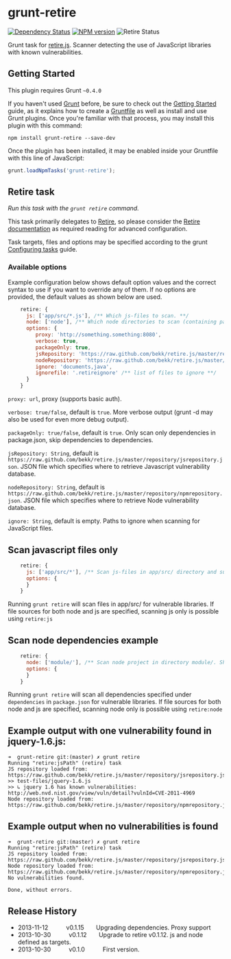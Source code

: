 # grunt-retire

[![Dependency Status](https://gemnasium.com/bekk/grunt-retire.png)](https://gemnasium.com/bekk/grunt-retire)
[![NPM version](https://badge.fury.io/js/grunt-retire.png)](http://badge.fury.io/js/grunt-retire)
![Retire Status](http://retire.insecurity.today/api/image?uri=https://raw.githubusercontent.com/bekk/grunt-retire/master/package.json)

Grunt task for [retire.js](https://github.com/bekk/retire.js). Scanner detecting the use of JavaScript libraries with known vulnerabilities.



## Getting Started
This plugin requires Grunt `~0.4.0`

If you haven't used [Grunt](http://gruntjs.com/) before, be sure to check out the [Getting Started](http://gruntjs.com/getting-started) guide, as it explains how to create a [Gruntfile](http://gruntjs.com/sample-gruntfile) as well as install and use Grunt plugins. Once you're familiar with that process, you may install this plugin with this command:

```shell
npm install grunt-retire --save-dev
```

Once the plugin has been installed, it may be enabled inside your Gruntfile with this line of JavaScript:

```js
grunt.loadNpmTasks('grunt-retire');
```




## Retire task
_Run this task with the `grunt retire` command._

This task primarily delegates to [Retire][], so please consider the [Retire documentation][] as required reading for advanced configuration.

[Retire]: https://github.com/bekk/retire.js
[Retire documentation]: https://github.com/bekk/retire.js

Task targets, files and options may be specified according to the grunt [Configuring tasks](http://gruntjs.com/configuring-tasks) guide.

### Available options
Example configuration below shows default option values and the correct syntax to use if you want to override any of them. If no options are provided, the default values as shown below are used.

```js
    retire: {
      js: ['app/src/*.js'], /** Which js-files to scan. **/
      node: ['node'], /** Which node directories to scan (containing package.json). **/
      options: {
         proxy: 'http://something.something:8080',
         verbose: true,
         packageOnly: true, 
         jsRepository: 'https://raw.github.com/bekk/retire.js/master/repository/jsrepository.json',
         nodeRepository: 'https://raw.github.com/bekk/retire.js/master/repository/npmrepository.json',
         ignore: 'documents,java',
         ignorefile: '.retireignore' /** list of files to ignore **/
      }
    }
```

`proxy: url`, proxy (supports basic auth).

`verbose: true/false`, default is `true`. More verbose output (grunt -d may also be used for even more debug output).

`packageOnly: true/false`, default is `true`. Only scan only dependencies in package.json, skip dependencies to dependencies.

`jsRepository: String`, default is `https://raw.github.com/bekk/retire.js/master/repository/jsrepository.json`. JSON file which specifies where to retrieve Javascript vulnerability database.

`nodeRepository: String`, default is `https://raw.github.com/bekk/retire.js/master/repository/npmrepository.json`. JSON file which specifies where to retrieve Node vulnerability database.

`ignore: String`, default is empty. Paths to ignore when scanning for JavaScript files.


## Scan javascript files only
```js
    retire: {
      js: ['app/src/*'], /** Scan js-files in app/src/ directory and subdirectories. **/
      options: {
      }
    }
```

Running ```grunt retire``` will scan files in app/src/ for vulnerable libraries. If file sources for both node and js are specified, scanning js only is possible using `retire:js`

## Scan node dependencies example
```js
    retire: {
      node: ['module/'], /** Scan node project in directory module/. Should be ['.'] for normal projects **/
      options: {
      }
    }
```
Running ```grunt retire``` will scan all dependencies specified under `dependencies` in `package.json` for vulnerable libraries. If file sources for both node and js are specified, scanning node only is possible using `retire:node`


## Example output with one vulnerability found in jquery-1.6.js:

```
➜  grunt-retire git:(master) ✗ grunt retire
Running "retire:jsPath" (retire) task
JS repository loaded from: https://raw.github.com/bekk/retire.js/master/repository/jsrepository.json
>> test-files/jquery-1.6.js
>> ↳ jquery 1.6 has known vulnerabilities: http://web.nvd.nist.gov/view/vuln/detail?vulnId=CVE-2011-4969
Node repository loaded from: https://raw.github.com/bekk/retire.js/master/repository/npmrepository.json
```



## Example output when no vulnerabilities is found
```
➜  grunt-retire git:(master) ✗ grunt retire
Running "retire:jsPath" (retire) task
JS repository loaded from: https://raw.github.com/bekk/retire.js/master/repository/jsrepository.json
Node repository loaded from: https://raw.github.com/bekk/retire.js/master/repository/npmrepository.json
No vulnerabilities found.

Done, without errors.
```


## Release History

 * 2013-11-12   v0.1.15  Upgrading dependencies. Proxy support
 * 2013-10-30   v0.1.12  Upgrade to retire v0.1.12. js and node defined as targets.
 * 2013-10-30   v0.1.0   First version.
